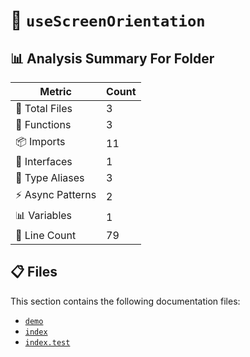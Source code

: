 # 📁 `useScreenOrientation`

## 📊 Analysis Summary For Folder

| Metric | Count |
|--------|-------|
| 📁 Total Files | 3 |
| 🔧 Functions | 3 |
| 📦 Imports | 11 |
| 📐 Interfaces | 1 |
| 📑 Type Aliases | 3 |
| ⚡ Async Patterns | 2 |
| 📊 Variables | 1 |
| 🔢 Line Count | 79 |


## 📋 Files

This section contains the following documentation files:

- [`demo`](./demo.md)
- [`index`](./index.md)
- [`index.test`](./index.test.md)